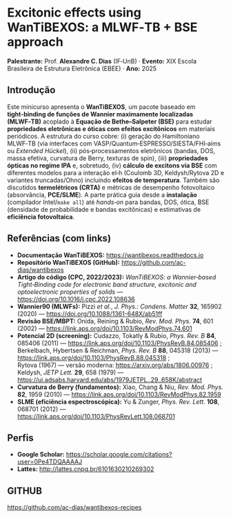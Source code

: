 
# Excitonic effects using WanTiBEXOS: a MLWF‑TB + BSE approach  
**Palestrante:** Prof. **Alexandre C. Dias** (IF‑UnB) · **Evento:** XIX Escola Brasileira de Estrutura Eletrônica (EBEE) · **Ano:** 2025

## Introdução
Este minicurso apresenta o **WanTiBEXOS**, um pacote baseado em **tight‑binding de funções de Wannier maximamente localizadas (MLWF‑TB)** acoplado à **Equação de Bethe–Salpeter (BSE)** para estudar **propriedades eletrônicas e óticas com efeitos excitônicos** em materiais periódicos. A estrutura do curso cobre: (i) geração do Hamiltoniano MLWF‑TB (via interfaces com VASP/Quantum‑ESPRESSO/SIESTA/FHI‑aims ou *Extended Hückel*), (ii) pós‑processamentos eletrônicos (bandas, DOS, massa efetiva, curvatura de Berry, texturas de spin), (iii) **propriedades ópticas no regime IPA** e, sobretudo, (iv) **cálculo de excitons via BSE** com diferentes modelos para a interação el‑h (Coulomb 3D, Keldysh/Rytova 2D e variantes truncadas/Ohno) incluindo **efeitos de temperatura**. Também são discutidos **termelétricos (CRTA)** e métricas de desempenho fotovoltaico (absorvância, **PCE/SLME**). A parte prática guia desde a **instalação** (compilador Intel/`make all`) até *hands‑on* para bandas, DOS, ótica, BSE (densidade de probabilidade e bandas excitônicas) e estimativas de **eficiência fotovoltaica**.

## Referências (com links)
- **Documentação WanTiBEXOS:** https://wantibexos.readthedocs.io  
- **Repositório WanTiBEXOS (GitHub):** https://github.com/ac-dias/wantibexos  
- **Artigo do código (CPC, 2022/2023):** *WanTiBEXOS: a Wannier‑based Tight‑Binding code for electronic band structure, excitonic and optoelectronic properties of solids* — https://doi.org/10.1016/j.cpc.2022.108636  
- **Wannier90 (MLWFs):** Pizzi *et al.*, *J. Phys.: Condens. Matter* **32**, 165902 (2020) — https://doi.org/10.1088/1361-648X/ab51ff  
- **Revisão BSE/MBPT:** Onida, Reining & Rubio, *Rev. Mod. Phys.* **74**, 601 (2002) — https://link.aps.org/doi/10.1103/RevModPhys.74.601  
- **Potencial 2D (screening):** Cudazzo, Tokatly & Rubio, *Phys. Rev. B* **84**, 085406 (2011) — https://link.aps.org/doi/10.1103/PhysRevB.84.085406 ;  
  Berkelbach, Hybertsen & Reichman, *Phys. Rev. B* **88**, 045318 (2013) — https://link.aps.org/doi/10.1103/PhysRevB.88.045318 ;  
  Rytova (1967) — versão moderna: https://arxiv.org/abs/1806.00976 ; Keldysh, *JETP Lett.* **29**, 658 (1979) — https://ui.adsabs.harvard.edu/abs/1979JETPL..29..658K/abstract  
- **Curvatura de Berry (fundamentos):** Xiao, Chang & Niu, *Rev. Mod. Phys.* **82**, 1959 (2010) — https://link.aps.org/doi/10.1103/RevModPhys.82.1959  
- **SLME (eficiência espectroscópica):** Yu & Zunger, *Phys. Rev. Lett.* **108**, 068701 (2012) — https://link.aps.org/doi/10.1103/PhysRevLett.108.068701  

## Perfis
- **Google Scholar:** https://scholar.google.com/citations?user=0Pe4TDQAAAAJ  
- **Lattes:** http://lattes.cnpq.br/6101630210269302

## GITHUB

https://github.com/ac-dias/wantibexos-recipes
